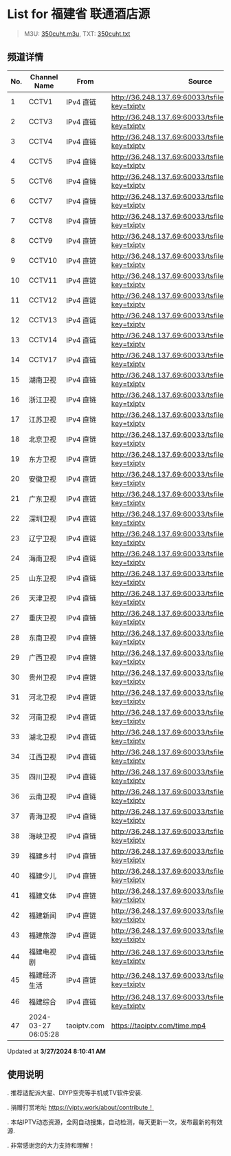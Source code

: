 # List for **福建省 联通酒店源**

> M3U: [350cuht.m3u](/350cuht.m3u), TXT: [350cuht.txt](/txt/350cuht.txt)

## 频道详情

| No. | Channel Name | From | Source |
| --- | ------------ | ---- | ------ |
| 1 | CCTV1 | IPv4 直链 | <http://36.248.137.69:60033/tsfile/live/0001_1.m3u8?key=txiptv> |
| 2 | CCTV3 | IPv4 直链 | <http://36.248.137.69:60033/tsfile/live/0003_1.m3u8?key=txiptv> |
| 3 | CCTV4 | IPv4 直链 | <http://36.248.137.69:60033/tsfile/live/0004_1.m3u8?key=txiptv> |
| 4 | CCTV5 | IPv4 直链 | <http://36.248.137.69:60033/tsfile/live/0005_1.m3u8?key=txiptv> |
| 5 | CCTV6 | IPv4 直链 | <http://36.248.137.69:60033/tsfile/live/0006_1.m3u8?key=txiptv> |
| 6 | CCTV7 | IPv4 直链 | <http://36.248.137.69:60033/tsfile/live/0007_1.m3u8?key=txiptv> |
| 7 | CCTV8 | IPv4 直链 | <http://36.248.137.69:60033/tsfile/live/0008_1.m3u8?key=txiptv> |
| 8 | CCTV9 | IPv4 直链 | <http://36.248.137.69:60033/tsfile/live/0009_1.m3u8?key=txiptv> |
| 9 | CCTV10 | IPv4 直链 | <http://36.248.137.69:60033/tsfile/live/0010_1.m3u8?key=txiptv> |
| 10 | CCTV11 | IPv4 直链 | <http://36.248.137.69:60033/tsfile/live/0011_1.m3u8?key=txiptv> |
| 11 | CCTV12 | IPv4 直链 | <http://36.248.137.69:60033/tsfile/live/0012_1.m3u8?key=txiptv> |
| 12 | CCTV13 | IPv4 直链 | <http://36.248.137.69:60033/tsfile/live/0013_1.m3u8?key=txiptv> |
| 13 | CCTV14 | IPv4 直链 | <http://36.248.137.69:60033/tsfile/live/0014_1.m3u8?key=txiptv> |
| 14 | CCTV17 | IPv4 直链 | <http://36.248.137.69:60033/tsfile/live/0019_1.m3u8?key=txiptv> |
| 15 | 湖南卫视 | IPv4 直链 | <http://36.248.137.69:60033/tsfile/live/0128_1.m3u8?key=txiptv> |
| 16 | 浙江卫视 | IPv4 直链 | <http://36.248.137.69:60033/tsfile/live/0124_1.m3u8?key=txiptv> |
| 17 | 江苏卫视 | IPv4 直链 | <http://36.248.137.69:60033/tsfile/live/0127_1.m3u8?key=txiptv> |
| 18 | 北京卫视 | IPv4 直链 | <http://36.248.137.69:60033/tsfile/live/0122_1.m3u8?key=txiptv> |
| 19 | 东方卫视 | IPv4 直链 | <http://36.248.137.69:60033/tsfile/live/0107_1.m3u8?key=txiptv> |
| 20 | 安徽卫视 | IPv4 直链 | <http://36.248.137.69:60033/tsfile/live/0130_1.m3u8?key=txiptv> |
| 21 | 广东卫视 | IPv4 直链 | <http://36.248.137.69:60033/tsfile/live/0125_1.m3u8?key=txiptv> |
| 22 | 深圳卫视 | IPv4 直链 | <http://36.248.137.69:60033/tsfile/live/0126_1.m3u8?key=txiptv> |
| 23 | 辽宁卫视 | IPv4 直链 | <http://36.248.137.69:60033/tsfile/live/0121_1.m3u8?key=txiptv> |
| 24 | 海南卫视 | IPv4 直链 | <http://36.248.137.69:60033/tsfile/live/1009_1.m3u8?key=txiptv> |
| 25 | 山东卫视 | IPv4 直链 | <http://36.248.137.69:60033/tsfile/live/0131_1.m3u8?key=txiptv> |
| 26 | 天津卫视 | IPv4 直链 | <http://36.248.137.69:60033/tsfile/live/0135_1.m3u8?key=txiptv> |
| 27 | 重庆卫视 | IPv4 直链 | <http://36.248.137.69:60033/tsfile/live/0142_1.m3u8?key=txiptv> |
| 28 | 东南卫视 | IPv4 直链 | <http://36.248.137.69:60033/tsfile/live/0137_1.m3u8?key=txiptv> |
| 29 | 广西卫视 | IPv4 直链 | <http://36.248.137.69:60033/tsfile/live/0113_1.m3u8?key=txiptv> |
| 30 | 贵州卫视 | IPv4 直链 | <http://36.248.137.69:60033/tsfile/live/0120_1.m3u8?key=txiptv> |
| 31 | 河北卫视 | IPv4 直链 | <http://36.248.137.69:60033/tsfile/live/0117_1.m3u8?key=txiptv> |
| 32 | 河南卫视 | IPv4 直链 | <http://36.248.137.69:60033/tsfile/live/0139_1.m3u8?key=txiptv> |
| 33 | 湖北卫视 | IPv4 直链 | <http://36.248.137.69:60033/tsfile/live/0132_1.m3u8?key=txiptv> |
| 34 | 江西卫视 | IPv4 直链 | <http://36.248.137.69:60033/tsfile/live/0138_1.m3u8?key=txiptv> |
| 35 | 四川卫视 | IPv4 直链 | <http://36.248.137.69:60033/tsfile/live/0123_1.m3u8?key=txiptv> |
| 36 | 云南卫视 | IPv4 直链 | <http://36.248.137.69:60033/tsfile/live/0119_1.m3u8?key=txiptv> |
| 37 | 青海卫视 | IPv4 直链 | <http://36.248.137.69:60033/tsfile/live/0140_1.m3u8?key=txiptv> |
| 38 | 海峡卫视 | IPv4 直链 | <http://36.248.137.69:60033/tsfile/live/0150_1.m3u8?key=txiptv> |
| 39 | 福建乡村 | IPv4 直链 | <http://36.248.137.69:60033/tsfile/live/1001_1.m3u8?key=txiptv> |
| 40 | 福建少儿 | IPv4 直链 | <http://36.248.137.69:60033/tsfile/live/1007_1.m3u8?key=txiptv> |
| 41 | 福建文体 | IPv4 直链 | <http://36.248.137.69:60033/tsfile/live/1006_1.m3u8?key=txiptv> |
| 42 | 福建新闻 | IPv4 直链 | <http://36.248.137.69:60033/tsfile/live/1002_1.m3u8?key=txiptv> |
| 43 | 福建旅游 | IPv4 直链 | <http://36.248.137.69:60033/tsfile/live/1004_1.m3u8?key=txiptv> |
| 44 | 福建电视剧 | IPv4 直链 | <http://36.248.137.69:60033/tsfile/live/1003_1.m3u8?key=txiptv> |
| 45 | 福建经济生活 | IPv4 直链 | <http://36.248.137.69:60033/tsfile/live/1005_1.m3u8?key=txiptv> |
| 46 | 福建综合 | IPv4 直链 | <http://36.248.137.69:60033/tsfile/live/1000_1.m3u8?key=txiptv> |
| 47 | 2024-03-27 06:05:28 | taoiptv.com | <https://taoiptv.com/time.mp4> |

Updated at **3/27/2024 8:10:41 AM**

## 使用说明

. 推荐适配派大星、DIYP空壳等手机或TV软件安装.

. 捐赠打赏地址 https://viptv.work/about/contribute！

. 本站IPTV动态资源，全网自动搜集，自动检测，每天更新一次，发布最新的有效源.

. 非常感谢您的大力支持和理解！
